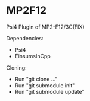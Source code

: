 # MP2F12
Psi4 Plugin of MP2-F12/3C(FIX)

Dependencies:
- Psi4
- EinsumsInCpp

Cloning:
- Run "git clone ..."
- Run "git submodule init"
- Run "git submodule update"
